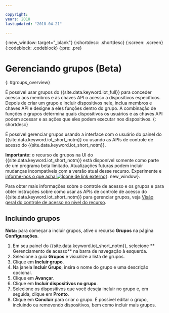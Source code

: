 ```yaml
---

copyright:
years: 2018
lastupdated: "2018-04-21"

---
```


{:new_window: target="\_blank"}
{:shortdesc: .shortdesc}
{:screen: .screen}
{:codeblock: .codeblock}
{:pre: .pre}


# Gerenciando grupos (Beta)
{: #groups_overview}

É possível usar grupos do {{site.data.keyword.iot_full}} para conceder acesso aos membros e às chaves API o acesso a dispositivos específicos. Depois de criar um grupo e incluir dispositivos nele, inclua membros e chaves API e designe a eles funções dentro do grupo. A combinação de funções e grupos determina quais dispositivos os usuários e as chaves API podem acessar e as ações que eles podem executar nos dispositivos.
{: shortdesc}

É possível gerenciar grupos usando a interface com o usuário do painel do
{{site.data.keyword.iot_short_notm}} ou usando as APIs de controle de acesso
do {{site.data.keyword.iot_short_notm}}.

**Importante:** o recurso de grupos na UI do {{site.data.keyword.iot_short_notm}} está disponível somente como parte de um
programa beta limitado. Atualizações futuras podem incluir mudanças incompatíveis com a versão atual desse recurso. Experimente e [informe-nos o que acha ![Ícone de link externo](../../icons/launch-glyph.svg)](https://developer.ibm.com/answers/smart-spaces/17/internet-of-things.html){: new_window}.

Para obter mais informações sobre o controle de acesso e os grupos e para obter instruções
sobre como usar as APIs de controle de acesso do {{site.data.keyword.iot_short_notm}} para gerenciar grupos, veja [Visão geral do controle de acesso no nível do recurso](reference/rlac_overview.html#RLAC_overview).

## Incluindo grupos

**Nota:** para começar a incluir grupos, ative o recurso
**Grupos** na página **Configurações**. 

1. Em seu painel do {{site.data.keyword.iot_short_notm}}, selecione ** Gerenciamento de acesso** na barra de navegação à esquerda.
2. Selecione a guia **Grupos** e visualize a lista de grupos.
3. Clique em **Incluir grupo**.
4. Na janela **Incluir Grupo**, insira o nome do grupo e uma
descrição opcional.
5. Clique em **Avançar**.
6. Clique em **Incluir dispositivos no grupo**.
7. Selecione os dispositivos que você deseja incluir no grupo e, em seguida, clique
em **Pronto**.
8. Clique em **Concluir** para criar o grupo.
É possível editar o grupo, incluindo ou removendo dispositivos, bem como incluir mais grupos.

